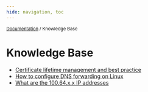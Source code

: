 ```yaml
---
hide: navigation, toc
---
```


<small>[Documentation](/) / Knowledge Base</small>

# Knowledge Base

- [Certificate lifetime management and best practice](/kb/certificate-lifetime-management-and-best-practice)
- [How to configure DNS forwarding on Linux](/kb/how-to-configure-dns-forwarding-on-linux)
- [What are the 100.64.x.x IP addresses](/kb/what-are-100.64.x.x-ip-addresses)